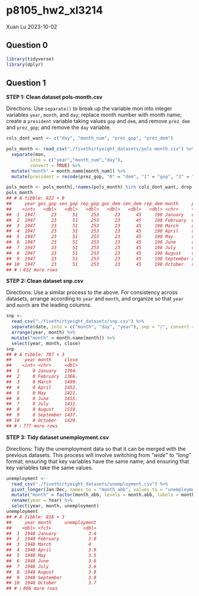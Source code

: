 p8105_hw2_xl3214
================
Xuan Lu
2023-10-02

## Question 0

``` r
library(tidyverse)
library(dplyr)
```

## Question 1

**STEP 1: Clean dataset pols-month.csv**

Directions: Use `separate()` to break up the variable mon into integer
variables `year`, `month`, and `day`; replace month number with month
name; create a `president` variable taking values `gop` and `dem`, and
remove `prez_dem` and `prez_gop`; and remove the `day` variable.

``` r
cols_dont_want <- c("day", "month_num", "prez_gop", "prez_dem")

pols_month <- read_csv("./fivethirtyeight_datasets/pols-month.csv") %>% 
  separate(mon, 
         into = c("year","month_num","day"), 
         convert = TRUE) %>% 
  mutate("month" = month.name[month_num]) %>%
  mutate(president = recode(prez_gop, "0" = "dem", "1" = "gop", "2" = "gop"))

pols_month <- pols_month[,!names(pols_month) %in% cols_dont_want, drop = F]
pols_month
## # A tibble: 822 × 9
##     year gov_gop sen_gop rep_gop gov_dem sen_dem rep_dem month     president
##    <int>   <dbl>   <dbl>   <dbl>   <dbl>   <dbl>   <dbl> <chr>     <chr>    
##  1  1947      23      51     253      23      45     198 January   dem      
##  2  1947      23      51     253      23      45     198 February  dem      
##  3  1947      23      51     253      23      45     198 March     dem      
##  4  1947      23      51     253      23      45     198 April     dem      
##  5  1947      23      51     253      23      45     198 May       dem      
##  6  1947      23      51     253      23      45     198 June      dem      
##  7  1947      23      51     253      23      45     198 July      dem      
##  8  1947      23      51     253      23      45     198 August    dem      
##  9  1947      23      51     253      23      45     198 September dem      
## 10  1947      23      51     253      23      45     198 October   dem      
## # ℹ 812 more rows
```

**STEP 2: Clean dataset snp.csv**

Directions: Use a similar process to the above. For consistency across
datasets, arrange according to `year` and `month`, and organize so that
`year` and `month` are the leading columns.

``` r
snp <- 
  read_csv("./fivethirtyeight_datasets/snp.csv") %>%
  separate(date, into = c("month", "day", "year"), sep = "/", convert = TRUE) %>%
  arrange(year, month) %>%
  mutate("month" = month.name[month]) %>%
  select(year, month, close) 
snp
## # A tibble: 787 × 3
##     year month     close
##    <int> <chr>     <dbl>
##  1     0 January   1394.
##  2     0 February  1366.
##  3     0 March     1499.
##  4     0 April     1452.
##  5     0 May       1421.
##  6     0 June      1455.
##  7     0 July      1431.
##  8     0 August    1518.
##  9     0 September 1437.
## 10     0 October   1429.
## # ℹ 777 more rows
```

**STEP 3: Tidy dataset unemployment.csv**

Directions: Tidy the unemployment data so that it can be merged with the
previous datasets. This process will involve switching from *“wide”* to
*“long”* format; ensuring that key variables have the same name; and
ensuring that key variables take the same values.

``` r
unemployment <- 
  read_csv("./fivethirtyeight_datasets/unemployment.csv") %>%
  pivot_longer(Jan:Dec, names_to = "month_abb", values_to = "unemployment") %>%
  mutate("month" = factor(month_abb, levels = month.abb, labels = month.name)) %>%
  rename(year = Year) %>%
  select(year, month, unemployment)
unemployment
## # A tibble: 816 × 3
##     year month     unemployment
##    <dbl> <fct>            <dbl>
##  1  1948 January            3.4
##  2  1948 February           3.8
##  3  1948 March              4  
##  4  1948 April              3.9
##  5  1948 May                3.5
##  6  1948 June               3.6
##  7  1948 July               3.6
##  8  1948 August             3.9
##  9  1948 September          3.8
## 10  1948 October            3.7
## # ℹ 806 more rows
```
